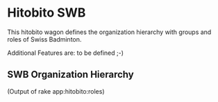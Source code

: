 # Hitobito SWB

This hitobito wagon defines the organization hierarchy with groups and roles
of Swiss Badminton.

Additional Features are: to be defined ;-)

## SWB Organization Hierarchy

<!-- roles:start -->

(Output of rake app:hitobito:roles)
<!-- roles:end -->

